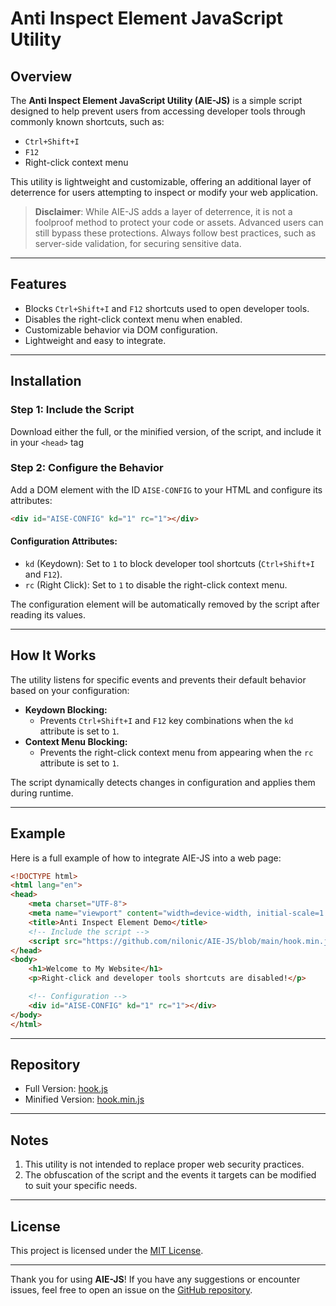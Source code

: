 # Anti Inspect Element JavaScript Utility

## Overview
The **Anti Inspect Element JavaScript Utility (AIE-JS)** is a simple script designed to help prevent users from accessing developer tools through commonly known shortcuts, such as:
- `Ctrl+Shift+I`
- `F12`
- Right-click context menu

This utility is lightweight and customizable, offering an additional layer of deterrence for users attempting to inspect or modify your web application.

> **Disclaimer**: While AIE-JS adds a layer of deterrence, it is not a foolproof method to protect your code or assets. Advanced users can still bypass these protections. Always follow best practices, such as server-side validation, for securing sensitive data.

---

## Features
- Blocks `Ctrl+Shift+I` and `F12` shortcuts used to open developer tools.
- Disables the right-click context menu when enabled.
- Customizable behavior via DOM configuration.
- Lightweight and easy to integrate.

---

## Installation
### Step 1: Include the Script
Download either the full, or the minified version, of the script, and include it in your `<head>` tag

<!--You can include the script in your project by adding the following `<script>` tag to your HTML file:

#### Full Version:
```html
<script src="https://raw.githubusercontent.com/Nilonic/AIE-JS/refs/heads/main/hook.js"></script>
```

#### Minified Version:
```html
<script src="https://raw.githubusercontent.com/Nilonic/AIE-JS/refs/heads/main/hook.min.js"></script>
```

-->

### Step 2: Configure the Behavior
Add a DOM element with the ID `AISE-CONFIG` to your HTML and configure its attributes:

```html
<div id="AISE-CONFIG" kd="1" rc="1"></div>
```

#### Configuration Attributes:
- `kd` (Keydown): Set to `1` to block developer tool shortcuts (`Ctrl+Shift+I` and `F12`).
- `rc` (Right Click): Set to `1` to disable the right-click context menu.

The configuration element will be automatically removed by the script after reading its values.

---

## How It Works
The utility listens for specific events and prevents their default behavior based on your configuration:

- **Keydown Blocking:**
  - Prevents `Ctrl+Shift+I` and `F12` key combinations when the `kd` attribute is set to `1`.
- **Context Menu Blocking:**
  - Prevents the right-click context menu from appearing when the `rc` attribute is set to `1`.

The script dynamically detects changes in configuration and applies them during runtime.

---

## Example
Here is a full example of how to integrate AIE-JS into a web page:

```html
<!DOCTYPE html>
<html lang="en">
<head>
    <meta charset="UTF-8">
    <meta name="viewport" content="width=device-width, initial-scale=1.0">
    <title>Anti Inspect Element Demo</title>
    <!-- Include the script -->
    <script src="https://github.com/nilonic/AIE-JS/blob/main/hook.min.js"></script>
</head>
<body>
    <h1>Welcome to My Website</h1>
    <p>Right-click and developer tools shortcuts are disabled!</p>

    <!-- Configuration -->
    <div id="AISE-CONFIG" kd="1" rc="1"></div>
</body>
</html>
```

---

## Repository
- Full Version: [hook.js](https://github.com/nilonic/AIE-JS/blob/main/hook.js)
- Minified Version: [hook.min.js](https://github.com/nilonic/AIE-JS/blob/main/hook.min.js)

---

## Notes
1. This utility is not intended to replace proper web security practices.
2. The obfuscation of the script and the events it targets can be modified to suit your specific needs.

---

## License
This project is licensed under the [MIT License](https://opensource.org/licenses/MIT).

---

Thank you for using **AIE-JS**! If you have any suggestions or encounter issues, feel free to open an issue on the [GitHub repository](https://github.com/nilonic/AIE-JS).

